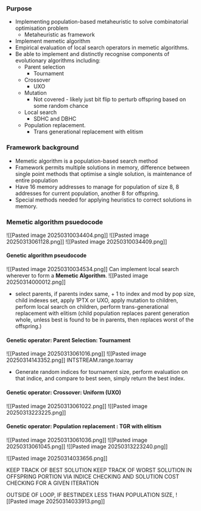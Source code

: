 ### Purpose
- Implementing population-based metaheuristic to solve combinatorial optimisation problem
	- Metaheuristic as framework
- Implement memetic algorithm
- Empirical evaluation of local search operators in memetic algorithms.
- Be able to implement and distinctly recognise components of evolutionary algorithms including:
	- Parent selection
		- Tournament
	- Crossover
		- UXO
	- Mutation
		- Not covered - likely just bit flip to perturb offspring based on some random chance
	- Local search
		- SDHC and DBHC
	- Population replacement. 
		- Trans generational replacement with elitism
### Framework background
- Memetic algorithm is a population-based search method
- Framework permits multiple solutions in memory, difference between single point methods that optimise a single solution, is maintenance of entire population
- Have 16 memory addresses to manage for population of size 8, 8 addresses for current population, another 8 for offspring. 
- Special methods needed for applying heuristics to correct solutions in memory. 
### Memetic algorithm psuedocode

![[Pasted image 20250310034404.png]]
![[Pasted image 20250313061128.png]]
![[Pasted image 20250310034409.png]]
#### Genetic algorithm pseudocode
![[Pasted image 20250310034534.png]]
Can implement local search wherever to form a **Memetic Algorithm**. 
![[Pasted image 20250314000012.png]]
- select parents, if parents index same, + 1 to index and mod by pop size, child indexes set, apply 1PTX or UXO, apply mutation to children, perform local search on children, perform trans-generational replacement with elitism (child population replaces parent generation whole, unless best is found to be in parents, then replaces worst of the offspring.)

#### Genetic operator: Parent Selection: Tournament
![[Pasted image 20250313061016.png]]
![[Pasted image 20250314143352.png]]
INTSTREAM.range.toarray
- Generate random indices for tournament size, perform evaluation on that indice, and compare to best seen, simply return the best index. 

#### Genetic operator: Crossover: Uniform (UXO)
![[Pasted image 20250313061022.png]]
![[Pasted image 20250313223225.png]]

#### Genetic operator: Population replacement : TGR with elitism
![[Pasted image 20250313061036.png]]
![[Pasted image 20250313061045.png]]
![[Pasted image 20250313223240.png]]

![[Pasted image 20250314033656.png]]

KEEP TRACK OF BEST SOLUTION
KEEP TRACK OF WORST SOLUTION IN OFFSPRING PORTION VIA INDICE CHECKING AND SOLUTION COST CHECKING FOR A GIVEN ITERATION

OUTSIDE OF LOOP, IF BESTINDEX LESS THAN POPULATION SIZE, 
![[Pasted image 20250314033913.png]]